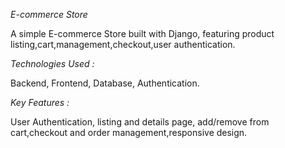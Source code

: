 *E-commerce Store*

A simple E-commerce Store built with Django, featuring product listing,cart,management,checkout,user authentication.

*Technologies Used :*

Backend, Frontend, Database, Authentication.

*Key Features :*

User Authentication, listing and details page, add/remove from cart,checkout and order management,responsive design.
